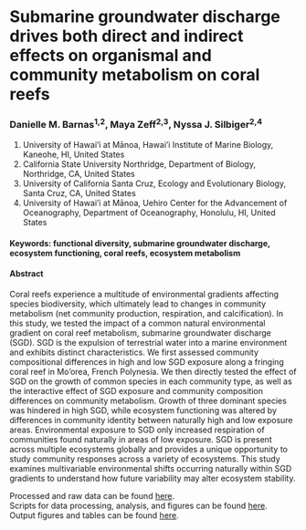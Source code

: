 # Submarine groundwater discharge drives both direct and indirect effects on organismal and community metabolism on coral reefs
### Danielle M. Barnas<sup>1,2</sup>, Maya Zeff<sup>2,3</sup>, Nyssa J. Silbiger<sup>2,4</sup>
1. University of Hawai’i at Mānoa, Hawai’i Institute of Marine Biology, Kaneohe, HI, United States
2. California State University Northridge, Department of Biology, Northridge, CA, United States
3. University of California Santa Cruz, Ecology and Evolutionary Biology, Santa Cruz, CA, United States
4. University of Hawai’i at Mānoa, Uehiro Center for the Advancement of Oceanography, Department of Oceanography, Honolulu, HI, United States

#### Keywords: functional diversity, submarine groundwater discharge, ecosystem functioning, coral reefs, ecosystem metabolism

#### Abstract
Coral reefs experience a multitude of environmental gradients affecting species biodiversity, which ultimately lead to changes in community metabolism (net community production, respiration, and calcification). In this study, we tested the impact of a common natural environmental gradient on coral reef metabolism, submarine groundwater discharge (SGD). SGD is the expulsion of terrestrial water into a marine environment and exhibits distinct characteristics. We first assessed community compositional differences in high and low SGD exposure along a fringing coral reef in Mo’orea, French Polynesia. We then directly tested the effect of SGD on the growth of common species in each community type, as well as the interactive effect of SGD exposure and community composition differences on community metabolism. Growth of three dominant species was hindered in high SGD, while ecosystem functioning was altered by differences in community identity between naturally high and low exposure areas. Environmental exposure to SGD only increased respiration of communities found naturally in areas of low exposure. SGD is present across multiple ecosystems globally and provides a unique opportunity to study community responses across a variety of ecosystems. This study examines multivariable environmental shifts occurring naturally within SGD gradients to understand how future variability may alter ecosystem stability.

Processed and raw data can be found [here](Data/).  
Scripts for data processing, analysis, and figures can be found [here](Scripts/).  
Output figures and tables can be found [here](/Output).
